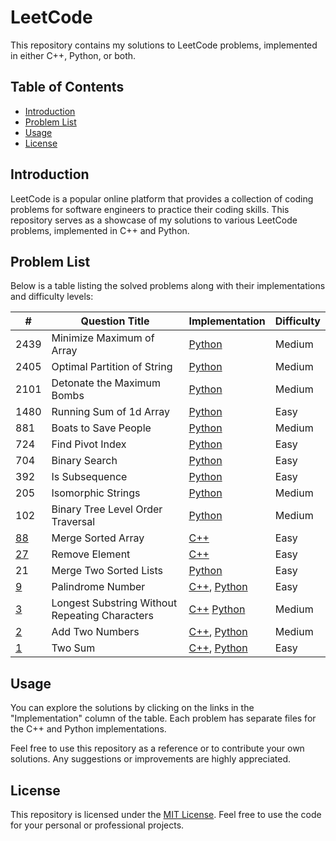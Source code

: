 # LeetCode

This repository contains my solutions to LeetCode problems, implemented in either C++, Python, or both.

## Table of Contents

- [Introduction](#introduction)
- [Problem List](#problem-list)
- [Usage](#usage)
- [License](#license)

## Introduction

LeetCode is a popular online platform that provides a collection of coding problems for software engineers to practice
their coding skills. This repository serves as a showcase of my solutions to various LeetCode problems, implemented in
C++ and Python.

## Problem List

Below is a table listing the solved problems along with their implementations and difficulty levels:

| #                                                                                                     | Question Title                                 | Implementation                                                              | Difficulty |
|-------------------------------------------------------------------------------------------------------|------------------------------------------------|-----------------------------------------------------------------------------|------------|
| 2439                                                                                                  | Minimize Maximum of Array                      | [Python](./Medium/MinimizeMaxofArray.py)                                    | Medium     |
| 2405                                                                                                  | Optimal Partition of String                    | [Python](./Medium/OptimalPartitionofStrings.py)                             | Medium     |
| 2101                                                                                                  | Detonate the Maximum Bombs                     | [Python](./Medium/DetonateMaxBombs.py)                                      | Medium     |
| 1480                                                                                                  | Running Sum of 1d Array                        | [Python](./Easy/RunningSumofOneDArray.py)                                   | Easy       |
| 881                                                                                                   | Boats to Save People                           | [Python](./Medium/BoatstoSavePeople.py)                                     | Medium     |
| 724                                                                                                   | Find Pivot Index                               | [Python](./Easy/FindPivotIndex.py)                                          | Easy       |
| 704                                                                                                   | Binary Search                                  | [Python](./Easy/BinarySearch.py)                                            | Easy       |
| 392                                                                                                   | Is Subsequence                                 | [Python](./Easy/IsSubsequence.py)                                           | Easy       |
| 205                                                                                                   | Isomorphic Strings                             | [Python](./Easy/IsomorphicStrings.py)                                       | Medium     |
| 102                                                                                                   | Binary Tree Level Order Traversal              | [Python](./Medium/BinaryTreeLevelOrderTraversal.py)                         | Medium     |
| [88](https://leetcode.com/problems/merge-sorted-array/?envType=study-plan-v2&envId=top-interview-150) | Merge Sorted Array                             | [C++](./Easy/MergeSortedArray.cpp)                                          | Easy       |
| [27](https://leetcode.com/problems/remove-element/?envType=study-plan-v2&envId=top-interview-150)     | Remove Element                                 | [C++](./Easy/RemoveElement.cpp)                                             | Easy       |
| 21                                                                                                    | Merge Two Sorted Lists                         | [Python](./Easy/MergeTwoSortedLists.py)                                     | Easy       |
| [9](https://leetcode.com/problems/palindrome-number/)                                                 | Palindrome Number                              | [C++](./Easy/Palindrome.cpp), [Python](./Easy/Palindrome.py)                | Easy       |
| [3](https://leetcode.com/problems/longest-substring-without-repeating-characters/)                    | Longest Substring Without Repeating Characters | [C++](./Medium/LongestSubstring.cpp) [Python](./Medium/LongestSubstring.py) | Medium     |
| [2](https://leetcode.com/problems/add-two-numbers/)                                                   | Add Two Numbers                                | [C++](./Medium/AddTwoNumbers.cpp), [Python](./Medium/AddTwoNumbers.py)      | Medium     |
| [1](https://leetcode.com/problems/two-sum/)                                                           | Two Sum                                        | [C++](./Easy/TwoSum.cpp), [Python](./Easy/TwoSum.py)                        | Easy       |

## Usage

You can explore the solutions by clicking on the links in the "Implementation" column of the table. Each problem has
separate files for the C++ and Python implementations.

Feel free to use this repository as a reference or to contribute your own solutions. Any suggestions or improvements are
highly appreciated.

## License

This repository is licensed under the [MIT License](LICENSE). Feel free to use the code for your personal or
professional projects.
